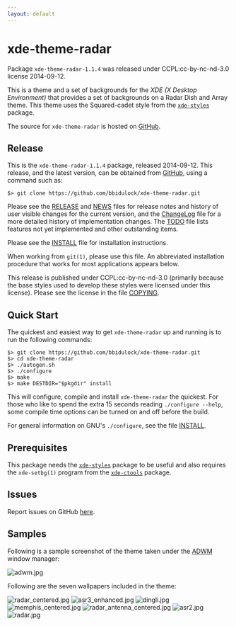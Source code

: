 ```yaml
---
layout: default
---
```

[xde-theme-radar -- read me first file.  2014-09-12]: #

xde-theme-radar
===============

Package `xde-theme-radar-1.1.4` was released under CCPL:cc-by-nc-nd-3.0
license 2014-09-12.

This is a theme and a set of backgrounds for the _XDE (X Desktop
Environment)_ that provides a set of backgrounds on
a Radar Dish and Array theme.
This theme uses the Squared-cadet style from the [`xde-styles`][11]
package.

The source for `xde-theme-radar` is hosted on [GitHub][1].


Release
-------

This is the `xde-theme-radar-1.1.4` package, released 2014-09-12.
This release, and the latest version, can be obtained from [GitHub][1],
using a command such as:

    $> git clone https://github.com/bbidulock/xde-theme-radar.git

Please see the [RELEASE][3] and [NEWS][4] files for release notes and
history of user visible changes for the current version, and the
[ChangeLog][5] file for a more detailed history of implementation
changes.  The [TODO][6] file lists features not yet implemented and
other outstanding items.

Please see the [INSTALL][8] file for installation instructions.

When working from `git(1)`, please use this file.  An abbreviated
installation procedure that works for most applications appears below.

This release is published under CCPL:cc-by-nc-nd-3.0 (primarily because
the base styles used to develop these styles were licensed under this
license).
Please see the license in the file [COPYING][10].


Quick Start
-----------

The quickest and easiest way to get `xde-theme-radar` up and
running is to run the following commands:

    $> git clone https://github.com/bbidulock/xde-theme-radar.git
    $> cd xde-theme-radar
    $> ./autogen.sh
    $> ./configure
    $> make
    $> make DESTDIR="$pkgdir" install

This will configure, compile and install `xde-theme-radar` the
quickest.  For those who like to spend the extra 15 seconds reading
`./configure --help`, some compile time options can be turned on and off
before the build.

For general information on GNU's `./configure`, see the file
[INSTALL][8].


Prerequisites
-------------

This package needs the [`xde-styles`][11] package to be useful and also
requires the `xde-setbg(1)` program from the [`xde-ctools`][12] package.


Issues
------

Report issues on GitHub [here][2].


Samples
-------

Following is a sample screenshot of the theme taken under the [ADWM][13]
window manager:

![adwm.jpg](scrot/adwm.jpg "Wallpaper #1")

Following are the seven wallpapers included in the theme:

![radar_centered.jpg](images/radar_centered.jpg "Wallpaper #1")
![asr3_enhanced.jpg](images/asr3_enhanced.jpg "Wallpaper #2")
![dingli.jpg](images/dingli.jpg "Wallpaper #3")
![memphis_centered.jpg](images/memphis_centered.jpg "Wallpaper #4")
![radar_antenna_centered.jpg](images/radar_antenna_centered.jpg "Wallpaper #5")
![asr2.jpg](images/asr2.jpg "Wallpaper #6")
![radar.jpg](images/radar.jpg "Wallpaper #7")



[1]: https://github.com/bbidulock/xde-theme-radar
[2]: https://github.com/bbidulock/xde-theme-radar/issues
[3]: https://github.com/bbidulock/xde-theme-radar/blob/master/RELEASE
[4]: https://github.com/bbidulock/xde-theme-radar/blob/master/NEWS
[5]: https://github.com/bbidulock/xde-theme-radar/blob/master/ChangeLog
[6]: https://github.com/bbidulock/xde-theme-radar/blob/master/TODO
[7]: https://github.com/bbidulock/xde-theme-radar/blob/master/COMPLIANCE
[8]: https://github.com/bbidulock/xde-theme-radar/blob/master/INSTALL
[9]: https://github.com/bbidulock/xde-theme-radar/blob/master/LICENSE
[10]: https://github.com/bbidulock/xde-theme-radar/blob/master/COPYING
[11]: https://github.com/bbidulock/xde-styles
[12]: https://github.com/bbidulock/xde-ctools
[13]: https://bbidulock.github.io/adwm

[ vim: set ft=markdown sw=4 tw=72 nocin nosi fo+=tcqlorn spell: ]: #

